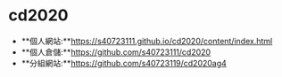 # cd2020
* **個人網站:**https://s40723111.github.io/cd2020/content/index.html
* **個人倉儲:**https://github.com/s40723111/cd2020
* **分組網站:**https://github.com/s40723119/cd2020ag4
